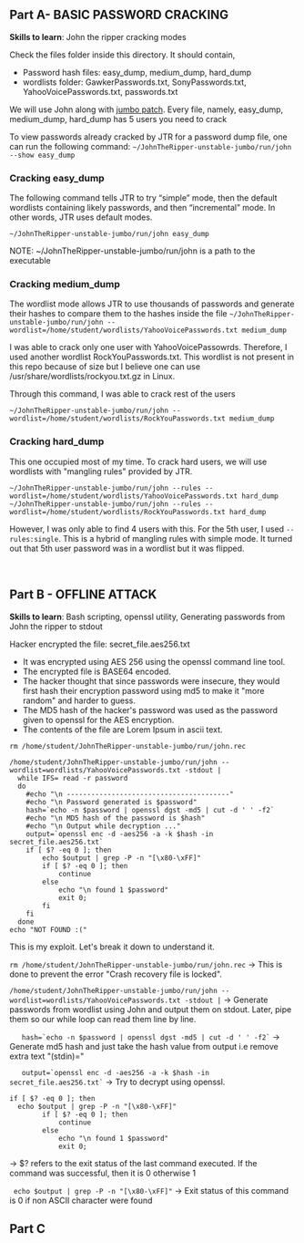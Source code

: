 
## Part A-  BASIC PASSWORD CRACKING

**Skills to learn**: John the ripper cracking modes 

Check the files folder inside this directory. It should contain, 

  - Password hash files: easy_dump, medium_dump, hard_dump
  - wordlists folder: GawkerPasswords.txt, SonyPasswords.txt, YahooVoicePasswords.txt, passwords.txt

We will use John along with [jumbo patch](http://openwall.info/wiki/john/patches). Every file, namely, easy_dump, medium_dump, hard_dump has 5 users you need to crack

To view passwords already cracked by JTR for a password dump file, one can run the following command: ```~/JohnTheRipper-unstable-jumbo/run/john --show easy_dump```

### Cracking easy_dump

The following command tells JTR to try “simple” mode, then the default wordlists containing likely passwords, and then “incremental” mode. In other words, JTR uses default modes. 

```~/JohnTheRipper-unstable-jumbo/run/john easy_dump```

NOTE: ~/JohnTheRipper-unstable-jumbo/run/john is a path to the executable 

### Cracking medium_dump

The wordlist mode allows JTR to use thousands of passwords and generate their hashes to compare them to the hashes inside the file
```~/JohnTheRipper-unstable-jumbo/run/john --wordlist=/home/student/wordlists/YahooVoicePasswords.txt medium_dump```

I was able to crack only one user with YahooVoicePassowrds. Therefore, I used another wordlist RockYouPasswords.txt. This wordlist is not present in this repo because of size but I believe one can use /usr/share/wordlists/rockyou.txt.gz in Linux. 

Through this command, I was able to crack rest of the users 

```~/JohnTheRipper-unstable-jumbo/run/john --wordlist=/home/student/wordlists/RockYouPasswords.txt medium_dump```

### Cracking hard_dump

This one occupied most of my time. To crack hard users, we will use wordlists with "mangling rules" provided by JTR. 

```~/JohnTheRipper-unstable-jumbo/run/john --rules --wordlist=/home/student/wordlists/YahooVoicePasswords.txt hard_dump```
```~/JohnTheRipper-unstable-jumbo/run/john --rules --wordlist=/home/student/wordlists/RockYouPasswords.txt hard_dump```

However, I was only able to find 4 users with this. For the 5th user, I used ```--rules:single```. This is a hybrid of mangling rules with simple mode. It turned out that 5th user password was in a wordlist but it was flipped. 


<br> 

## Part B - OFFLINE ATTACK 

**Skills to learn**: Bash scripting, openssl utility, Generating passwords from John the ripper to stdout 

Hacker encrypted the file: secret_file.aes256.txt
- It was encrypted using AES 256 using the openssl command line tool.
- The encrypted file is BASE64 encoded.
- The hacker thought that since passwords were insecure, they would first hash their encryption password using md5 to make it "more random" and harder to guess.
- The MD5 hash of the hacker's password was used as the password given to openssl for the AES encryption.
- The contents of the file are Lorem Ipsum in ascii text.

```
rm /home/student/JohnTheRipper-unstable-jumbo/run/john.rec

/home/student/JohnTheRipper-unstable-jumbo/run/john --wordlist=wordlists/YahooVoicePasswords.txt -stdout |
  while IFS= read -r password
  do
    #echo "\n ----------------------------------------"
    #echo "\n Password generated is $password"
    hash=`echo -n $password | openssl dgst -md5 | cut -d ' ' -f2`
    #echo "\n MD5 hash of the password is $hash"
    #echo "\n Output while decryption ..."
    output=`openssl enc -d -aes256 -a -k $hash -in secret_file.aes256.txt`
    if [ $? -eq 0 ]; then
        echo $output | grep -P -n "[\x80-\xFF]"
        if [ $? -eq 0 ]; then
            continue
        else
            echo "\n found 1 $password"
            exit 0;
        fi
    fi
  done
echo "NOT FOUND :("
```

This is my exploit. Let's break it down to understand it. 

```rm /home/student/JohnTheRipper-unstable-jumbo/run/john.rec``` -> This is done to prevent the error "Crash recovery file is locked". 

```/home/student/JohnTheRipper-unstable-jumbo/run/john --wordlist=wordlists/YahooVoicePasswords.txt -stdout |``` -> Generate passwords from wordlist using John and output them on stdout. Later, pipe them so our while loop can read them line by line. 

```    hash=`echo -n $password | openssl dgst -md5 | cut -d ' ' -f2` ``` -> Generate md5 hash and just take the hash value from output i.e remove extra text "(stdin)="

```    output=`openssl enc -d -aes256 -a -k $hash -in secret_file.aes256.txt` ``` -> Try to decrypt using openssl. 

```    
if [ $? -eq 0 ]; then 
  echo $output | grep -P -n "[\x80-\xFF]"
        if [ $? -eq 0 ]; then
            continue
        else
            echo "\n found 1 $password"
            exit 0;

``` 

-> $? refers to the exit status of the last command executed. If the command was successful, then it is 0 otherwise 1

```  echo $output | grep -P -n "[\x80-\xFF]" ``` -> Exit status of this command is 0 if non ASCII character were found




## Part C
